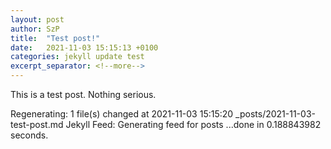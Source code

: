 ```yaml
---
layout: post
author: SzP
title:  "Test post!"
date:   2021-11-03 15:15:13 +0100
categories: jekyll update test
excerpt_separator: <!--more-->
---
```

This is a test post. Nothing serious.
<!--more-->
 
Regenerating: 1 file(s) changed at 2021-11-03 15:15:20
            _posts/2021-11-03-test-post.md
Jekyll Feed: Generating feed for posts
            ...done in 0.188843982 seconds.